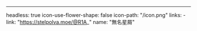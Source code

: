 ---
headless: true
icon-use-flower-shape: false
icon-path: "/icon.png"
links:
    - link: "https://stelpolva.moe/@R1A_"
      name: "無名星屑"


